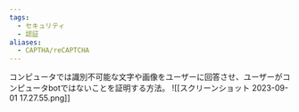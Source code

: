 ```yaml
---
tags:
  - セキュリティ
  - 認証
aliases:
  - CAPTHA/reCAPTCHA
---
```

コンピュータでは識別不可能な文字や画像をユーザーに回答させ、ユーザーがコンピュータbotではないことを証明する方法。
![[スクリーンショット 2023-09-01 17.27.55.png]]
